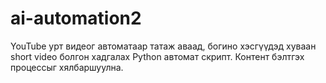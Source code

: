 # ai-automation2
YouTube урт видеог автоматаар татаж аваад, богино хэсгүүдэд хуваан short video болгон хадгалах Python автомат скрипт. Контент бэлтгэх процессыг хялбаршуулна.
